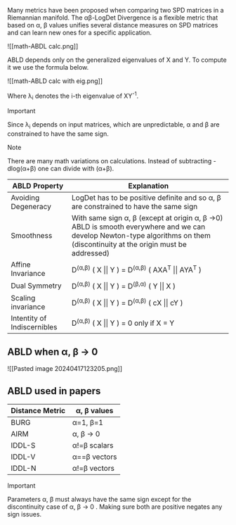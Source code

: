 Many metrics have been proposed when comparing two SPD matrices in a Riemannian manifold.
The αβ-LogDet Divergence is a flexible metric that based on α, β values unifies several distance measures on SPD matrices and can learn new ones for a specific application.

![[math-ABDL calc.png]]

ABLD depends only on the generalized eigenvalues of X and Y. To compute it we use the formula below.

![[math-ABLD calc with eig.png]]

Where λ<sub>i</sub> denotes  the i-th eigenvalue of XY<sup>-1</sup>.

>[!important]
>Since λ<sub>i</sub> depends on input matrices, which are unpredictable, α and β are constrained to have the same sign.

> [!note]
> There are many math variations on calculations. Instead of subtracting -dlog(α+β) one can divide with (α+β).

| ABLD Property               | Explanation                                                                                                                                                                 |
| --------------------------- | --------------------------------------------------------------------------------------------------------------------------------------------------------------------------- |
| Avoiding Degeneracy         | LogDet has to be positive definite and so α, β are constrained to have the same sign                                                                                        |
| Smoothness                  | With same sign α, β (except at origin α, β ->0) ABLD is smooth everywhere and we can develop Newton-type algorithms on them (discontinuity at the origin must be addressed) |
| Affine Invariance           | D<sup>(α,β)</sup> ( Χ \|\| Υ ) = D<sup>(α,β)</sup> ( AΧA<sup>T</sup> \|\| AYA<sup>T</sup> )                                                                                 |
| Dual Symmetry               | D<sup>(α,β)</sup> ( Χ \|\| Υ ) = D<sup>(β,α)</sup> ( Y \|\| X )                                                                                                             |
| Scaling invariance          | D<sup>(α,β)</sup> ( Χ \|\| Υ ) = D<sup>(α,β)</sup> ( cΧ \|\| cY )                                                                                                           |
| Intentity of Indiscernibles | D<sup>(α,β)</sup> ( Χ \|\| Υ ) = 0 only if X = Y                                                                                                                            |

## ABLD when α, β -> 0

![[Pasted image 20240417123205.png]]
## ABLD used in papers

| Distance Metric | α, β values  |
| --------------- | ------------ |
| BURG            | α=1, β=1     |
| AIRM            | α, β -> 0    |
| IDDL-S          | α!=β scalars |
| IDDL-V          | α==β vectors |
| IDDL-N          | α!=β vectors |

> [!important]
> Parameters α, β must always have the same sign except for the discontinuity case of α, β -> 0 . Making sure both are positive negates any sign issues.



